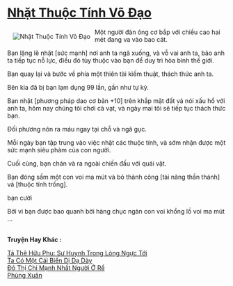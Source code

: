 <a href="https://truyentiki.com/nhat-thuoc-tinh-vo-dao.33680/" title="Nhặt Thuộc Tính Võ Đạo"><h1>Nhặt Thuộc Tính Võ Đạo</h1></a><div style="display:table"><img align="right" style="float: left; padding: 10px;" src="https://truyentiki.com/a/img/str/src/33680.jpg" alt="Nhặt Thuộc Tính Võ Đạo">Một người đàn ông cơ bắp với chiều cao hai mét đang va vào bao cát. <p></p> Bạn lặng lẽ nhặt [sức mạnh] nơi anh ta ngã xuống, và vỗ vai anh ta, bảo anh ta tiếp tục nỗ lực, điều đó tùy thuộc vào bạn để duy trì hòa bình thế giới. <p></p> Bạn quay lại và bước về phía một thiên tài kiếm thuật, thách thức anh ta. <p></p> Bên kia đã bị bạn lạm dụng 99 lần, gần như tự kỷ. <p></p> Bạn nhặt [phương pháp dao cơ bản +10] trên khắp mặt đất và nói xấu hổ với anh ta, hôm nay chúng tôi chơi cà vạt, và ngày mai tôi sẽ tiếp tục thách thức bạn. <p></p> Đối phương nôn ra máu ngay tại chỗ và ngã gục. <p></p> Mỗi ngày bạn tập trung vào việc nhặt các thuộc tính, và sớm nhận được một sức mạnh siêu phàm của con người. <p></p> Cuối cùng, bạn chán và ra ngoài chiến đấu với quái vật. <p></p> Bạn đóng sầm một con voi ma mút và bỏ thành công [tài năng thần thánh] và [thuộc tính trống]. <p></p> bạn cười <p></p> Bởi vì bạn được bao quanh bởi hàng chục ngàn con voi khổng lồ voi ma mút ...</div><p><br><b>Truyện Hay Khác :</b></p><a href="https://truyentiki.com/ta-the-huu-phu-su-huynh-trong-long-nguc-toi.33677/" alt="Tả Thê Hữu Phu: Sư Huynh Trong Lòng Ngực Tới">Tả Thê Hữu Phu: Sư Huynh Trong Lòng Ngực Tới</a><br/><a href="https://truyentiki.wordpress.com/2020/06/08/ta-co-mot-cai-bien-di-da-day/" alt="Ta Có Một Cái Biến Dị Dạ Dày">Ta Có Một Cái Biến Dị Dạ Dày</a><br/><a href="https://truyentiki.wordpress.com/2020/06/08/do-thi-chi-manh-nhat-nguoi-o-re/" alt="Đô Thị Chi Mạnh Nhất Người Ở Rể">Đô Thị Chi Mạnh Nhất Người Ở Rể</a><br/><a href="https://github.com/nownovels/top500/tree/master/truyenhay/33930/" alt="Phùng Xuân">Phùng Xuân</a><br/>